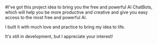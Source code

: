 #I've got this project idea to bring you the free and powerful AI ChatBots, which will help you be more productive and creative and give you easy access to the most free and powerful AI.

I built it with much love and practice to bring my idea to life.

It's still in development, but I appreciate your interest!

